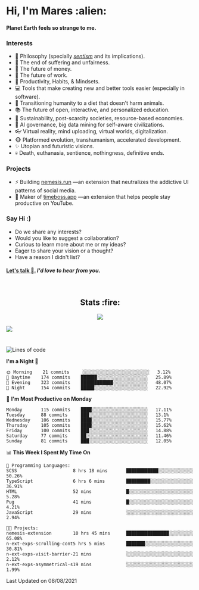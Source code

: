 <h1>Hi, I'm Mares :alien:</h1>

#### Planet Earth feels so strange to me.

### **Interests**

- 🌊 Philosophy (specially [_sentism_][sentismmedium] and its implications).
- 🎯 The end of suffering and unfairness.
- 💸 The future of money.
- 💼 The future of work.
- 🧠 Productivity, Habits, & Mindsets.
- 💻 Tools that make creating new and better tools easier (especially in software).
- 🥗 Transitioning humanity to a diet that doesn't harm animals.
- 📚 The future of open, interactive, and personalized education.
- 🌱 Sustainability, post-scarcity societies, resource-based economies.
- 🤖 AI governance, big data mining for self-aware civilizations.
- 👓 Virtual reality, mind uploading, virtual worlds, digitalization.
- 🐵 Platformed evolution, transhumanism, accelerated development.
- ✨ Utopian and futuristic visions.
- 💀 Death, euthanasia, sentience, nothingness, definitive ends.


### **Projects**

- ⚡ Building [nemesis.run](https://nemesis.run) —an extension that neutralizes the addictive UI patterns of social media.
- 💎 Maker of [timeboss.app](https://timeboss.app) —an extension that helps people stay productive on YouTube.


### **Say Hi :)**

- Do we share any interests?
- Would you like to suggest a collaboration?
- Curious to learn more about me or my ideas?
- Eager to share your vision or a thought?
- Have a reason I didn't list?

#### [Let's talk :wave:.](mailto:mareszhar@gmail.com) _I'd love to hear from you_.

[sentismmedium]: https://medium.com/@mareszhar/born-a-prisoner-a-reflection-about-life-its-struggles-and-a-plan-to-escape-d8566ce9b026

<br>

<h2 align="center">Stats :fire:</h2>

<div align="center">
  <img src="https://github-readme-streak-stats.herokuapp.com?user=mareszhar&theme=black-ice&hide_border=true&stroke=FFFFFF15&ring=DF8FFE&fire=DF8FFE&currStreakLabel=DF8FFE&background=1A232A&currStreakNum=86FFAB">
</div>

<!-- Add or remove this: &dates=B1AAB3FF at the end of the streak stats URL if they get bugged and aren't updating -->

<br>

<img src="https://activity-graph.herokuapp.com/graph?username=mareszhar&theme=nord&bg_color=00000000&color=979797&line=DF8FFE&point=00000000&area=true&hide_border=true">

<br>

<h1></h1>

<!--START_SECTION:waka-->
![Lines of code](https://img.shields.io/badge/From%20Hello%20World%20I%27ve%20Written-102595%20lines%20of%20code-blue)

**I'm a Night 🦉** 

```text
🌞 Morning    21 commits     ░░░░░░░░░░░░░░░░░░░░░░░░░   3.12% 
🌆 Daytime    174 commits    ██████░░░░░░░░░░░░░░░░░░░   25.89% 
🌃 Evening    323 commits    ████████████░░░░░░░░░░░░░   48.07% 
🌙 Night      154 commits    █████░░░░░░░░░░░░░░░░░░░░   22.92%

```
📅 **I'm Most Productive on Monday** 

```text
Monday       115 commits    ████░░░░░░░░░░░░░░░░░░░░░   17.11% 
Tuesday      88 commits     ███░░░░░░░░░░░░░░░░░░░░░░   13.1% 
Wednesday    106 commits    ████░░░░░░░░░░░░░░░░░░░░░   15.77% 
Thursday     105 commits    ████░░░░░░░░░░░░░░░░░░░░░   15.62% 
Friday       100 commits    ███░░░░░░░░░░░░░░░░░░░░░░   14.88% 
Saturday     77 commits     ██░░░░░░░░░░░░░░░░░░░░░░░   11.46% 
Sunday       81 commits     ███░░░░░░░░░░░░░░░░░░░░░░   12.05%

```


📊 **This Week I Spent My Time On** 

```text
💬 Programming Languages: 
SCSS                     8 hrs 18 mins       ████████████░░░░░░░░░░░░░   50.26% 
TypeScript               6 hrs 6 mins        █████████░░░░░░░░░░░░░░░░   36.91% 
HTML                     52 mins             █░░░░░░░░░░░░░░░░░░░░░░░░   5.28% 
Pug                      41 mins             █░░░░░░░░░░░░░░░░░░░░░░░░   4.21% 
JavaScript               29 mins             ░░░░░░░░░░░░░░░░░░░░░░░░░   2.94%

🐱‍💻 Projects: 
nemesis-extension        10 hrs 45 mins      ████████████████░░░░░░░░░   65.08% 
n-ext-exps-scrolling-cont5 hrs 5 mins        ███████░░░░░░░░░░░░░░░░░░   30.81% 
n-ext-exps-visit-barrier-21 mins             ░░░░░░░░░░░░░░░░░░░░░░░░░   2.12% 
n-ext-exps-asymmetrical-s19 mins             ░░░░░░░░░░░░░░░░░░░░░░░░░   1.99%

```


 Last Updated on 08/08/2021
<!--END_SECTION:waka-->

